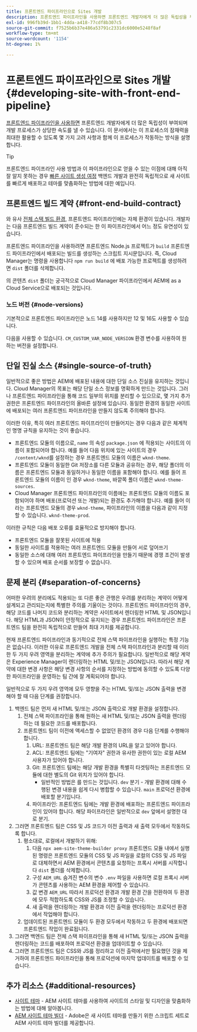 ```yaml
---
title: 프론트엔드 파이프라인으로 Sites 개발
description: 프론트엔드 파이프라인을 사용하면 프론트엔드 개발자에게 더 많은 독립성을 부여하고 개발 프로세스를 가속화할 수 있습니다. 이 문서에서는 제공되어야 하는 프론트엔드 빌드 프로세스의 몇 가지 특정 고려 사항에 대해 설명합니다.
exl-id: 996fb39d-1bb1-4dda-a418-77cdf8b307c5
source-git-commit: f7525b6b37e486a53791c2331dc6000e5248f8af
workflow-type: tm+mt
source-wordcount: '1154'
ht-degree: 1%

---
```



# 프론트엔드 파이프라인으로 Sites 개발 {#developing-site-with-front-end-pipeline}

[프론트엔드 파이프라인을 사용하면](/help/implementing/cloud-manager/configuring-pipelines/introduction-ci-cd-pipelines.md#front-end) 프론트엔드 개발자에게 더 많은 독립성이 부여되며 개발 프로세스가 상당한 속도를 낼 수 있습니다. 이 문서에서는 이 프로세스의 잠재력을 최대한 활용할 수 있도록 몇 가지 고려 사항과 함께 이 프로세스가 작동하는 방식을 설명합니다.

>[!TIP]
>
>프론트엔드 파이프라인 사용 방법과 이 파이프라인으로 얻을 수 있는 이점에 대해 아직 잘 알지 못하는 경우 [빠른 사이트 생성 여정](/help/journey-sites/quick-site/overview.md) 백엔드 개발과 완전히 독립적으로 새 사이트를 빠르게 배포하고 테마를 맞춤화하는 방법에 대한 예입니다.

## 프론트엔드 빌드 계약 {#front-end-build-contract}

와 유사 [전체 스택 빌드 환경,](/help/implementing/cloud-manager/getting-access-to-aem-in-cloud/build-environment-details.md) 프론트엔드 파이프라인에는 자체 환경이 있습니다. 개발자는 다음 프론트엔드 빌드 계약이 준수되는 한 이 파이프라인에서 어느 정도 유연성이 있습니다.

프론트엔드 파이프라인을 사용하려면 프론트엔드 Node.js 프로젝트가 `build` 프론트엔드 파이프라인에서 배포되는 빌드를 생성하는 스크립트 지시문입니다. 즉, Cloud Manager는 명령을 사용합니다 `npm run build` 에 배포 가능한 프로젝트를 생성하려면 `dist` 폴더를 삭제합니다.

의 콘텐츠 `dist` 폴더는 궁극적으로 Cloud Manager 파이프라인에서 AEM에 as a Cloud Service으로 배포되는 것입니다.

### 노드 버전 {#node-versions}

기본적으로 프론트엔드 파이프라인은 노드 14를 사용하지만 12 및 16도 사용할 수 있습니다.

다음을 사용할 수 있습니다. `CM_CUSTOM_VAR_NODE_VERSION` 환경 변수를 사용하여 원하는 버전을 설정합니다.

## 단일 진실 소스 {#single-source-of-truth}

일반적으로 좋은 방법은 AEM에 배포된 내용에 대한 단일 소스 진실을 유지하는 것입니다. Cloud Manager의 목표는 해당 단일 소스 정보를 명확하게 만드는 것입니다. 그러나 프론트엔드 파이프라인을 통해 코드 일부의 위치를 분리할 수 있으므로, 몇 가지 추가 권한은 프론트엔드 파이프라인의 올바른 설정에 있습니다. 동일한 환경의 동일한 사이트에 배포되는 여러 프론트엔드 파이프라인을 만들지 않도록 주의해야 합니다.

이러한 이유, 특히 여러 프론트엔드 파이프라인이 만들어지는 경우 다음과 같은 체계적인 명명 규칙을 유지하는 것이 좋습니다.

* 프론트엔드 모듈의 이름으로, `name` 의 속성 `package.json` 에 적용되는 사이트의 이름이 포함되어야 합니다. 예를 들어 다음 위치에 있는 사이트의 경우 `/content/wknd`를 설정하는 경우 프론트엔드 모듈의 이름은 `wknd-theme`.
* 프론트엔드 모듈이 동일한 Git 저장소를 다른 모듈과 공유하는 경우, 해당 폴더의 이름은 프론트엔드 모듈과 동일하거나 동일한 이름을 포함해야 합니다. 예를 들어 프론트엔드 모듈의 이름이 인 경우 `wknd-theme`, 바깥쪽 폴더 이름은 `wknd-theme-sources`.
* Cloud Manager 프론트엔드 파이프라인의 이름에는 프론트엔드 모듈의 이름도 포함되어야 하며 배포(프로덕션 또는 개발)되는 환경도 추가해야 합니다. 예를 들어 이라는 프론트엔드 모듈의 경우 `wknd-theme`, 파이프라인의 이름을 다음과 같이 지정할 수 있습니다. `wknd-theme-prod`.

이러한 규칙은 다음 배포 오류를 효율적으로 방지해야 합니다.

* 프론트엔드 모듈을 잘못된 사이트에 적용
* 동일한 사이트를 적용하는 여러 프론트엔드 모듈을 만들어 서로 덮어쓰기
* 동일한 소스에 대해 여러 프론트엔드 파이프라인을 만들기 때문에 경쟁 조건이 발생할 수 있으며 배포 순서를 보장할 수 없습니다.

## 문제 분리 {#separation-of-concerns}

어떠한 우려의 분리에도 적용되는 또 다른 좋은 관행은 우려를 분리하는 계약이 어떻게 설계되고 관리되는지에 특별한 주의를 기울이는 것이다. 프론트엔드 파이프라인의 경우, 해당 코드를 나머지 코드와 분리하는 계약은 사이트에서 렌더링한 HTML 및 JSON입니다. 해당 HTML과 JSON이 안정적으로 유지되는 경우 프론트엔드 파이프라인은 프론트엔드 팀을 완전히 독립적으로 만들어 최대 가치를 제공합니다.

현재 프론트엔드 파이프라인과 동기적으로 전체 스택 파이프라인을 실행하는 특정 기능은 없습니다. 이러한 이유로 프론트엔드 개발을 전체 스택 파이프라인과 분리할 때 이러한 두 가지 우려 영역을 분리하는 계약에 추가 주의가 필요합니다. 일반적으로 해당 계약은 Experience Manager이 렌더링하는 HTML 및/또는 JSON입니다. 따라서 해당 계약에 대한 변경 사항은 해당 변경 사항의 순서를 지정하는 방법에 동의할 수 있도록 다양한 파이프라인을 운영하는 팀 간에 잘 계획되어야 합니다.

일반적으로 두 가지 우려 영역에 모두 영향을 주는 HTML 및/또는 JSON 출력을 변경해야 할 때 다음 단계를 권장합니다.

1. 백엔드 팀은 먼저 새 HTML 및/또는 JSON 출력으로 개발 환경을 설정합니다.
   1. 전체 스택 파이프라인을 통해 원하는 새 HTML 및/또는 JSON 출력을 렌더링하는 데 필요한 코드를 배포합니다.
   1. 프론트엔드 팀이 이전에 액세스할 수 없었던 환경의 경우 다음 단계를 수행해야 합니다.
      1. URL: 프론트엔드 팀은 해당 개발 환경의 URL을 알고 있어야 합니다.
      1. ACL: 프론트엔드 팀에는 &quot;기여자&quot; 권한과 유사한 권한이 있는 로컬 AEM 사용자가 있어야 합니다.
      1. Git: 프론트엔드 팀에는 해당 개발 환경을 특별히 타겟팅하는 프론트엔드 모듈에 대한 별도의 Git 위치가 있어야 합니다.
         * 일반적인 방법은 를 만드는 것입니다. `dev` 분기 - 개발 환경에 대해 수행된 변경 내용을 쉽게 다시 병합할 수 있습니다. `main` 프로덕션 환경에 배포할 분기입니다.
      1. 파이프라인: 프론트엔드 팀에는 개발 환경에 배포하는 프론트엔드 파이프라인이 있어야 합니다. 해당 파이프라인은 일반적으로 `dev` 앞에서 설명한 대로 분기.
1. 그러면 프론트엔드 팀은 CSS 및 JS 코드가 이전 출력과 새 출력 모두에서 작동하도록 합니다.
   1. 평소대로, 로컬에서 개발하기 위해:
      1. 다음 `npx aem-site-theme-builder proxy` 프론트엔드 모듈 내에서 실행된 명령은 프론트엔드 모듈의 CSS 및 JS 파일을 로컬의 CSS 및 JS 파일로 대체하면서 AEM 환경에서 콘텐츠를 요청하는 프록시 서버를 시작합니다 `dist` 폴더를 삭제합니다.
      1. 구성 `AEM_URL` 숨겨진 변수의 변수 `.env` 파일을 사용하면 로컬 프록시 서버가 콘텐츠를 사용하는 AEM 환경을 제어할 수 있습니다.
      1. 값 변경 `AEM_URL` 따라서 프로덕션 환경과 개발 환경 간을 전환하여 두 환경에 모두 적합하도록 CSS와 JS를 조정할 수 있습니다.
      1. 새 출력을 렌더링하는 개발 환경과 이전 출력을 렌더링하는 프로덕션 환경에서 작업해야 합니다.
   1. 업데이트된 프론트엔드 모듈이 두 환경 모두에서 작동하고 두 환경에 배포되면 프론트엔드 작업이 완료됩니다.
1. 그러면 백엔드 팀은 전체 스택 파이프라인을 통해 새 HTML 및/또는 JSON 출력을 렌더링하는 코드를 배포하여 프로덕션 환경을 업데이트할 수 있습니다.
1. 그러면 프론트엔드 팀은 CSS와 JS를 정리하고 이전 출력에서만 필요했던 것을 제거하여 프론트엔드 파이프라인을 통해 프로덕션에 마지막 업데이트를 배포할 수 있습니다.

## 추가 리소스 {#additional-resources}

* [사이트 테마](/help/sites-cloud/administering/site-creation/site-themes.md) - AEM 사이트 테마를 사용하여 사이트의 스타일 및 디자인을 맞춤화하는 방법에 대해 알아봅니다.
* [AEM 사이트 테마 빌더](https://github.com/adobe/aem-site-theme-builder) - Adobe은 새 사이트 테마를 만들기 위한 스크립트 세트로 AEM 사이트 테마 빌더를 제공합니다.
